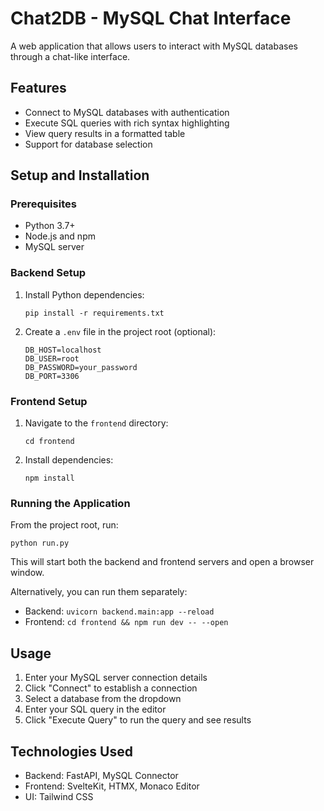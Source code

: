 # Chat2DB - MySQL Chat Interface

A web application that allows users to interact with MySQL databases through a chat-like interface.

## Features

- Connect to MySQL databases with authentication
- Execute SQL queries with rich syntax highlighting
- View query results in a formatted table
- Support for database selection

## Setup and Installation

### Prerequisites

- Python 3.7+
- Node.js and npm
- MySQL server

### Backend Setup

1. Install Python dependencies:
   ```
   pip install -r requirements.txt
   ```

2. Create a `.env` file in the project root (optional):
   ```
   DB_HOST=localhost
   DB_USER=root
   DB_PASSWORD=your_password
   DB_PORT=3306
   ```

### Frontend Setup

1. Navigate to the `frontend` directory:
   ```
   cd frontend
   ```

2. Install dependencies:
   ```
   npm install
   ```

### Running the Application

From the project root, run:

```
python run.py
```

This will start both the backend and frontend servers and open a browser window.

Alternatively, you can run them separately:

- Backend: `uvicorn backend.main:app --reload`
- Frontend: `cd frontend && npm run dev -- --open`

## Usage

1. Enter your MySQL server connection details
2. Click "Connect" to establish a connection
3. Select a database from the dropdown
4. Enter your SQL query in the editor
5. Click "Execute Query" to run the query and see results

## Technologies Used

- Backend: FastAPI, MySQL Connector
- Frontend: SvelteKit, HTMX, Monaco Editor
- UI: Tailwind CSS

